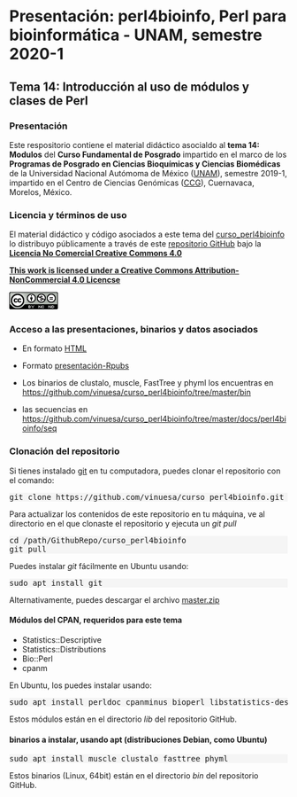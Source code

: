 # Presentación: perl4bioinfo, Perl para bioinform&aacute;tica - UNAM, semestre 2020-1

## Tema 14: Introducci&oacute;n al uso de m&oacute;dulos y clases de Perl

### Presentación

Este respositorio contiene el material didáctico asocialdo al **tema 14: Modulos** del **Curso Fundamental de Posgrado** 
impartido en el marco de los **Programas de Posgrado en Ciencias Bioquímicas y Ciencias Biomédicas**
de la Universidad Nacional Autómoma de México ([UNAM](http://www.unam.mx/)), semestre 2019-1, 
impartido en el Centro de Ciencias Genómicas ([CCG](http://www.ccg.unam.mx/)), Cuernavaca, 
Morelos, México.

### Licencia y términos de uso

El material didáctico y código asociados a este tema del [curso_perl4bioinfo](https://github.com/vinuesa/curso_perl4bioinfo) lo distribuyo p&uacute;blicamente a trav&eacute;s de este [repositorio GitHub](https://github.com/vinuesa/curso_perl4bioinfo) bajo la [**Licencia No Comercial Creative Commons 4.0**](https://creativecommons.org/licenses/by-nc/4.0/) 

[**This work is licensed under a Creative Commons Attribution-NonCommercial 4.0 Licencse**](http://creativecommons.org/licenses/by-nc/4.0/)

![CC BY-NC 4.0 license](docs/perl4bioinfo/pics/CC_BY-NC_4.0_88x31.png)

### Acceso a las presentaciones, binarios y datos asociados

- En formato [HTML](https://vinuesa.github.io/curso_perl4bioinfo/perl4bioinfo/)

- Formato [presentación-Rpubs](https://vinuesa.github.io/curso_perl4bioinfo/perl4bioinfo/Rpubs/)

- Los binarios de clustalo, muscle, FastTree y phyml los encuentras en https://github.com/vinuesa/curso_perl4bioinfo/tree/master/bin

- las secuencias en https://github.com/vinuesa/curso_perl4bioinfo/tree/master/docs/perl4bioinfo/seq

### Clonaci&oacute;n del repositorio

Si tienes instalado [git](https://git-scm.com/) en tu computadora, puedes clonar el 
repositorio con el comando:

<pre style="background: whitesmoke">
git clone https://github.com/vinuesa/curso_perl4bioinfo.git
</pre>

Para actualizar los contenidos de este repositorio en tu máquina, ve al
directorio en el que clonaste el repositorio y ejecuta un <i>git pull</i>

<pre style="background: whitesmoke">
cd /path/GithubRepo/curso_perl4bioinfo
git pull
</pre>

Puedes instalar <i>git</i> fácilmente en Ubuntu usando:
<pre style="background: whitesmoke">
sudo apt install git
</pre>

Alternativamente, puedes descargar el archivo [master.zip](https://github.com/vinuesa/get_phylomarkers/archive/master.zip)

#### Módulos del CPAN, requeridos para este tema

- Statistics::Descriptive
- Statistics::Distributions
- Bio::Perl
- cpanm

En Ubuntu, los puedes instalar usando:
<pre style="background: whitesmoke">
sudo apt install perldoc cpanminus bioperl libstatistics-descriptive-perl libstatistics-distributions-perl
</pre>

Estos módulos están en el directorio $lib$ del repositorio GitHub.

#### binarios a instalar, usando apt (distribuciones Debian, como Ubuntu)
<pre style="background: whitesmoke">
sudo apt install muscle clustalo fasttree phyml
</pre>

Estos binarios (Linux, 64bit) están en el directorio $bin$ del repositorio GitHub.

